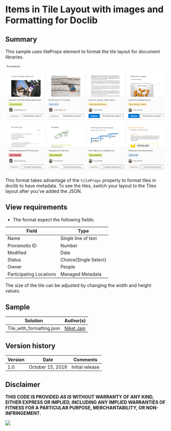 # Items in Tile Layout with images and Formatting for Doclib

## Summary
This sample uses tileProps element to format the tile layout  for document libraries.

![Color status field](./assets/Tile-with-formatting.png)

This format takes advantage of the `tileProps` property to format tiles in doclib to have metadata. To see the tiles, switch your layout to the Tiles layout after you've added the JSON.

## View requirements
- The format expect the following fields:

Field |Type
--------|---------
Name | Single line of text 
Proromotio ID | Number
Modified | Date
Status | Choice(Single Select)
Owner | People
Participating Locations | Managed Metadata 

The size of the tile can be adjusted by changing the width and height values.

## Sample

Solution|Author(s)
--------|---------
Tile_with_formatting.json | [Niket Jain](https://twitter.com/niketjain2002 )
## Version history

Version|Date|Comments
-------|----|--------
1.0|October 15, 2019|Initial release

## Disclaimer
**THIS CODE IS PROVIDED *AS IS* WITHOUT WARRANTY OF ANY KIND, EITHER EXPRESS OR IMPLIED, INCLUDING ANY IMPLIED WARRANTIES OF FITNESS FOR A PARTICULAR PURPOSE, MERCHANTABILITY, OR NON-INFRINGEMENT.**

<img src="https://pnptelemetry.azurewebsites.net/sp-dev-list-formatting/view-samples/generic-tile-format" />
